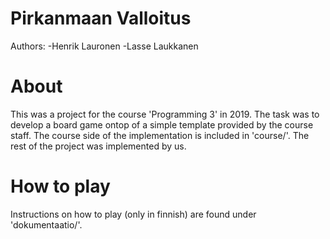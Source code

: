 # Pirkanmaan Valloitus
Authors: 
    -Henrik Lauronen
    -Lasse Laukkanen

# About
This was a project for the course 'Programming 3' in 2019. The task was to develop a board game ontop of a simple template provided by the course staff. The course side of the implementation is included in 'course/'. The rest of the project was implemented by us. 

# How to play
Instructions on how to play (only in finnish) are found under 'dokumentaatio/'.